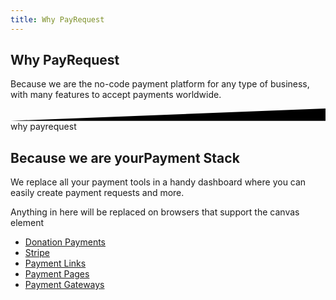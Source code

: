 ```yaml
---
title: Why PayRequest
---
```





<script type="text/javascript">
  window.onload = function() {
    try {
      TagCanvas.Start('myCanvas');
    } catch(e) {
      // something went wrong, hide the canvas container
      document.getElementById('myCanvasContainer').style.display = 'none';
    }
  };
</script>

<script type="text/javascript">
 var options = {
  textColour: '#fff',
  textHeight: 20,
  depth: 0.99
 };
 window.onload = function() {
  // use internal link list, so second argument is ''
  TagCanvas.Start('myCanvas', '', options);
 };
</script>

<script src="https://www.goat1000.com/tagcanvas.js" type="text/javascript"></script>

<section class="section section-lg section-shaped">
		<!-- Background circles -->
		<div class="shape shape-style-self shape-primary">
			<span class="span-150"></span>
			<span class="span-50"></span>
			<span class="span-50"></span>
			<span class="span-75"></span>
			<span class="span-100"></span>
			<span class="span-75"></span>
			<span class="span-50"></span>
			<span class="span-100"></span>
			<span class="span-50"></span>
			<span class="span-100"></span>
		</div>
		<div class="container shape-container d-flex align-items-center">
			<div class="col px-0">
				<div class="row align-items-center justify-content-center">
					<div class="col-lg-7 text-center">
<div class="icon icon-shape bg-gradient-white shadow rounded-circle mb-3"><i class="fa fa-check text-warning"></i></div>
						<h1 class="text-white">Why PayRequest
</h1>
						<p class="lead text-white">Because we are the no-code payment platform for any type of business, with many features to accept payments worldwide.
<br>


</p>
					
</div>
				</div>
			</div>
		</div>
		<!-- SVG separator -->
		<div class="separator separator-bottom separator-skew zindex-100">
			<svg x="0" y="0" viewBox="0 0 2560 100" preserveAspectRatio="none" version="1.1" xmlns="http://www.w3.org/2000/svg">
				<polygon class="fill-white" points="2560 0 2560 100 0 100"></polygon>
			</svg>
		</div>
	</section>



<section class="section section-lg">
          <div class="container">
            <div class="row align-items-center text-left">
<div class="col-lg-6 col-12">
                <span class="badge badge-info badge-pill mb-3">why payrequest</span>
<h1 class="display-3">
<span class="text-primary">Because we are your</span>Payment Stack</h1>
                <p class="lead pb-4">We replace all your payment tools in a handy dashboard where you can easily create payment requests and more.



  </p>
                
   </div>
              <div class="col-lg-6 col-12 pl-0">


<style>
	canvas {
		background: linear-gradient(130deg, #1951bf 0%, #25b7c7 89%);
	}
</style>

<div class="canvas" id="myCanvasContainer">
 <canvas width="300" height="300" id="myCanvas">
  <p>Anything in here will be replaced on browsers that support the canvas element</p>
  <ul>
   <li><a href="http://www.google.com" target="_blank">Donation Payments</a></li>
   <li><a href="/fish">Stripe</a></li>
   <li><a href="/chips">Payment Links</a></li>
   <li><a href="/salt">Payment Pages</a></li>
   <li><a href="/vinegar">Payment Gateways</a></li>
  </ul>
 </canvas>
</div>



  </div>
            </div>
          </div>
</section>


<script src="https://cdnjs.cloudflare.com/ajax/libs/jquery/2.1.3/jquery.min.js"></script>


